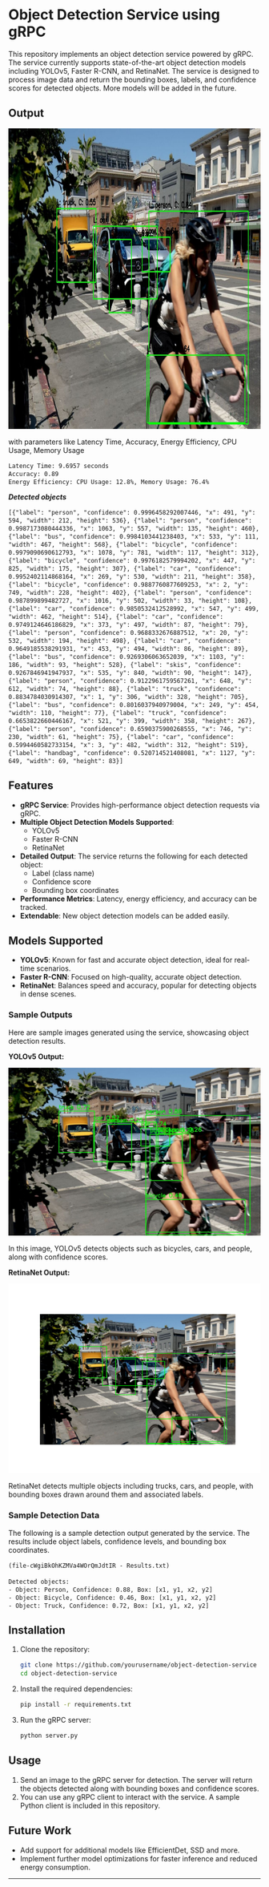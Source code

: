 # Object Detection Service using gRPC

This repository implements an object detection service powered by gRPC. The service currently supports state-of-the-art object detection models including YOLOv5, Faster R-CNN, and RetinaNet. The service is designed to process image data and return the bounding boxes, labels, and confidence scores for detected objects. More models will be added in the future.

## Output
<img src="https://raw.githubusercontent.com/Nayan-Bebale/gRPC-Object-Detection-Service-with-YOLOv5-Faster-R-CNN-RetinaNet-and-More-/refs/heads/main/output.jpg" width="690" height="600" />

with parameters like Latency Time, Accuracy, Energy Efficiency, CPU Usage, Memory Usage<br>
```
Latency Time: 9.6957 seconds
Accuracy: 0.89
Energy Efficiency: CPU Usage: 12.8%, Memory Usage: 76.4%
```
<b><i>Detected objects</i></b>
```
[{"label": "person", "confidence": 0.9996458292007446, "x": 491, "y": 594, "width": 212, "height": 536}, {"label": "person", "confidence": 0.9987173080444336, "x": 1063, "y": 557, "width": 135, "height": 460}, {"label": "bus", "confidence": 0.9984103441238403, "x": 533, "y": 111, "width": 467, "height": 568}, {"label": "bicycle", "confidence": 0.9979090690612793, "x": 1078, "y": 781, "width": 117, "height": 312}, {"label": "bicycle", "confidence": 0.9976182579994202, "x": 447, "y": 825, "width": 175, "height": 307}, {"label": "car", "confidence": 0.9952402114868164, "x": 269, "y": 530, "width": 211, "height": 358}, {"label": "bicycle", "confidence": 0.9887760877609253, "x": 2, "y": 749, "width": 228, "height": 402}, {"label": "person", "confidence": 0.987899899482727, "x": 1016, "y": 502, "width": 33, "height": 108}, {"label": "car", "confidence": 0.9850532412528992, "x": 547, "y": 499, "width": 462, "height": 514}, {"label": "car", "confidence": 0.9749124646186829, "x": 373, "y": 497, "width": 87, "height": 79}, {"label": "person", "confidence": 0.9688332676887512, "x": 20, "y": 532, "width": 194, "height": 498}, {"label": "car", "confidence": 0.9649185538291931, "x": 453, "y": 494, "width": 86, "height": 89}, {"label": "bus", "confidence": 0.9269306063652039, "x": 1103, "y": 186, "width": 93, "height": 528}, {"label": "skis", "confidence": 0.9267846941947937, "x": 535, "y": 840, "width": 90, "height": 147}, {"label": "person", "confidence": 0.9122961759567261, "x": 648, "y": 612, "width": 74, "height": 88}, {"label": "truck", "confidence": 0.8834784030914307, "x": 1, "y": 306, "width": 328, "height": 705}, {"label": "bus", "confidence": 0.8016037940979004, "x": 249, "y": 454, "width": 110, "height": 77}, {"label": "truck", "confidence": 0.6653822660446167, "x": 521, "y": 399, "width": 358, "height": 267}, {"label": "person", "confidence": 0.6590375900268555, "x": 746, "y": 230, "width": 61, "height": 75}, {"label": "car", "confidence": 0.5994460582733154, "x": 3, "y": 482, "width": 312, "height": 519}, {"label": "handbag", "confidence": 0.520714521408081, "x": 1127, "y": 649, "width": 69, "height": 83}]
```

## Features

- **gRPC Service**: Provides high-performance object detection requests via gRPC.
- **Multiple Object Detection Models Supported**:
  - YOLOv5
  - Faster R-CNN
  - RetinaNet
- **Detailed Output**: The service returns the following for each detected object:
  - Label (class name)
  - Confidence score
  - Bounding box coordinates
- **Performance Metrics**: Latency, energy efficiency, and accuracy can be tracked.
- **Extendable**: New object detection models can be added easily.

## Models Supported

- **YOLOv5**: Known for fast and accurate object detection, ideal for real-time scenarios.
- **Faster R-CNN**: Focused on high-quality, accurate object detection.
- **RetinaNet**: Balances speed and accuracy, popular for detecting objects in dense scenes.

### Sample Outputs

Here are sample images generated using the service, showcasing object detection results.

**YOLOv5 Output:**

![YOLOv5 Detection](https://github.com/Nayan-Bebale/gRPC-Object-Detection-Service-with-YOLOv5-Faster-R-CNN-RetinaNet-and-More-/blob/main/YoloV5.jpg)

In this image, YOLOv5 detects objects such as bicycles, cars, and people, along with confidence scores.

**RetinaNet Output:**

![RetinaNet Detection](https://github.com/Nayan-Bebale/gRPC-Object-Detection-Service-with-YOLOv5-Faster-R-CNN-RetinaNet-and-More-/blob/main/Retina.png)

RetinaNet detects multiple objects including trucks, cars, and people, with bounding boxes drawn around them and associated labels.

### Sample Detection Data

The following is a sample detection output generated by the service. The results include object labels, confidence levels, and bounding box coordinates.

```
(file-cWgiBkOhKZMVa4WOrQmJdtIR - Results.txt)

Detected objects:
- Object: Person, Confidence: 0.88, Box: [x1, y1, x2, y2]
- Object: Bicycle, Confidence: 0.46, Box: [x1, y1, x2, y2]
- Object: Truck, Confidence: 0.72, Box: [x1, y1, x2, y2]
```

## Installation

1. Clone the repository:
   ```bash
   git clone https://github.com/yourusername/object-detection-service
   cd object-detection-service
   ```

2. Install the required dependencies:
   ```bash
   pip install -r requirements.txt
   ```

3. Run the gRPC server:
   ```bash
   python server.py
   ```

## Usage

1. Send an image to the gRPC server for detection. The server will return the objects detected along with bounding boxes and confidence scores.
2. You can use any gRPC client to interact with the service. A sample Python client is included in this repository.

## Future Work

- Add support for additional models like EfficientDet, SSD and more.
- Implement further model optimizations for faster inference and reduced energy consumption.

---
